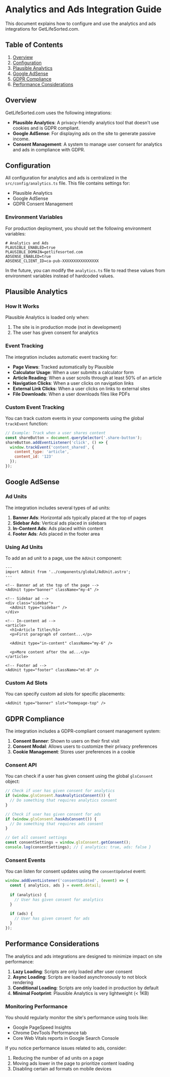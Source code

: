 # Analytics and Ads Integration Guide

This document explains how to configure and use the analytics and ads integrations for GetLifeSorted.com.

## Table of Contents

1. [Overview](#overview)
2. [Configuration](#configuration)
3. [Plausible Analytics](#plausible-analytics)
4. [Google AdSense](#google-adsense)
5. [GDPR Compliance](#gdpr-compliance)
6. [Performance Considerations](#performance-considerations)

## Overview

GetLifeSorted.com uses the following integrations:

- **Plausible Analytics**: A privacy-friendly analytics tool that doesn't use cookies and is GDPR compliant.
- **Google AdSense**: For displaying ads on the site to generate passive income.
- **Consent Management**: A system to manage user consent for analytics and ads in compliance with GDPR.

## Configuration

All configuration for analytics and ads is centralized in the `src/config/analytics.ts` file. This file contains settings for:

- Plausible Analytics
- Google AdSense
- GDPR Consent Management

### Environment Variables

For production deployment, you should set the following environment variables:

```env
# Analytics and Ads
PLAUSIBLE_ENABLED=true
PLAUSIBLE_DOMAIN=getlifesorted.com
ADSENSE_ENABLED=true
ADSENSE_CLIENT_ID=ca-pub-XXXXXXXXXXXXXXXX
```

In the future, you can modify the `analytics.ts` file to read these values from environment variables instead of hardcoded values.

## Plausible Analytics

### How It Works

Plausible Analytics is loaded only when:
1. The site is in production mode (not in development)
2. The user has given consent for analytics

### Event Tracking

The integration includes automatic event tracking for:

- **Page Views**: Tracked automatically by Plausible
- **Calculator Usage**: When a user submits a calculator form
- **Article Reading**: When a user scrolls through at least 50% of an article
- **Navigation Clicks**: When a user clicks on navigation links
- **External Link Clicks**: When a user clicks on links to external sites
- **File Downloads**: When a user downloads files like PDFs

### Custom Event Tracking

You can track custom events in your components using the global `trackEvent` function:

```javascript
// Example: Track when a user shares content
const shareButton = document.querySelector('.share-button');
shareButton.addEventListener('click', () => {
  window.trackEvent('content_shared', { 
    content_type: 'article',
    content_id: '123'
  });
});
```

## Google AdSense

### Ad Units

The integration includes several types of ad units:

1. **Banner Ads**: Horizontal ads typically placed at the top of pages
2. **Sidebar Ads**: Vertical ads placed in sidebars
3. **In-Content Ads**: Ads placed within content
4. **Footer Ads**: Ads placed in the footer area

### Using Ad Units

To add an ad unit to a page, use the `AdUnit` component:

```astro
---
import AdUnit from '../components/global/AdUnit.astro';
---

<!-- Banner ad at the top of the page -->
<AdUnit type="banner" className="my-4" />

<!-- Sidebar ad -->
<div class="sidebar">
  <AdUnit type="sidebar" />
</div>

<!-- In-content ad -->
<article>
  <h1>Article Title</h1>
  <p>First paragraph of content...</p>
  
  <AdUnit type="in-content" className="my-6" />
  
  <p>More content after the ad...</p>
</article>

<!-- Footer ad -->
<AdUnit type="footer" className="mt-8" />
```

### Custom Ad Slots

You can specify custom ad slots for specific placements:

```astro
<AdUnit type="banner" slot="homepage-top" />
```

## GDPR Compliance

The integration includes a GDPR-compliant consent management system:

1. **Consent Banner**: Shown to users on their first visit
2. **Consent Modal**: Allows users to customize their privacy preferences
3. **Cookie Management**: Stores user preferences in a cookie

### Consent API

You can check if a user has given consent using the global `glsConsent` object:

```javascript
// Check if user has given consent for analytics
if (window.glsConsent.hasAnalyticsConsent()) {
  // Do something that requires analytics consent
}

// Check if user has given consent for ads
if (window.glsConsent.hasAdsConsent()) {
  // Do something that requires ads consent
}

// Get all consent settings
const consentSettings = window.glsConsent.getConsent();
console.log(consentSettings); // { analytics: true, ads: false }
```

### Consent Events

You can listen for consent updates using the `consentUpdated` event:

```javascript
window.addEventListener('consentUpdated', (event) => {
  const { analytics, ads } = event.detail;
  
  if (analytics) {
    // User has given consent for analytics
  }
  
  if (ads) {
    // User has given consent for ads
  }
});
```

## Performance Considerations

The analytics and ads integrations are designed to minimize impact on site performance:

1. **Lazy Loading**: Scripts are only loaded after user consent
2. **Async Loading**: Scripts are loaded asynchronously to not block rendering
3. **Conditional Loading**: Scripts are only loaded in production by default
4. **Minimal Footprint**: Plausible Analytics is very lightweight (< 1KB)

### Monitoring Performance

You should regularly monitor the site's performance using tools like:

- Google PageSpeed Insights
- Chrome DevTools Performance tab
- Core Web Vitals reports in Google Search Console

If you notice performance issues related to ads, consider:

1. Reducing the number of ad units on a page
2. Moving ads lower in the page to prioritize content loading
3. Disabling certain ad formats on mobile devices